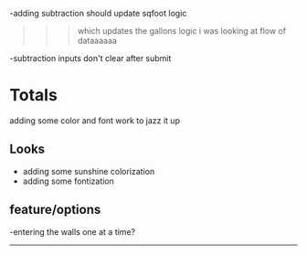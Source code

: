 -adding subtraction should update sqfoot logic  
>>> which updates the gallons logic
>>> i was looking at 
flow of dataaaaaa

-subtraction inputs don't clear after submit
# Totals
adding some color and font work to jazz it up
## Looks
- adding some sunshine colorization
- adding some fontization
 
## feature/options
-entering the walls one at a time?

-----